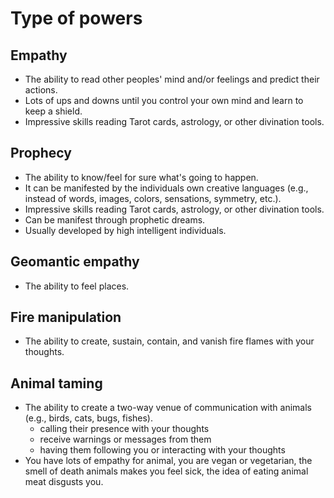 # Type of powers

## Empathy

* The ability to read other peoples' mind and/or feelings and predict their actions.
* Lots of ups and downs until you control your own mind and learn to keep a shield.
* Impressive skills reading Tarot cards, astrology, or other divination tools.



## Prophecy

* The ability to know/feel for sure what's going to happen.&#x20;
* It can be manifested by the individuals own creative languages (e.g.,  instead of words, images, colors, sensations, symmetry, etc.).
* Impressive skills reading Tarot cards, astrology, or other divination tools.
* Can be manifest through prophetic dreams.
* Usually developed by high intelligent individuals.

## Geomantic empathy

* The ability to feel places.

## Fire manipulation

* The ability to create, sustain, contain, and vanish fire flames with your thoughts.

## Animal taming

* The ability to create a two-way venue of communication with animals (e.g., birds, cats, bugs, fishes).
  * calling their presence with your thoughts
  * receive warnings or messages from them
  * having them following you or interacting with your thoughts
* You have lots of empathy for animal, you are vegan or vegetarian, the smell of death animals makes you feel sick, the idea of eating animal meat disgusts you.
